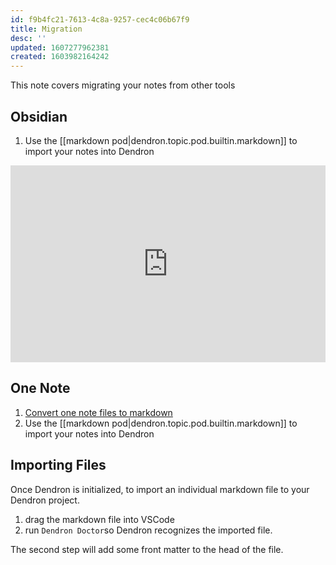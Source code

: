 ```yaml
---
id: f9b4fc21-7613-4c8a-9257-cec4c06b67f9
title: Migration
desc: ''
updated: 1607277962381
created: 1603982164242
---
```

This note covers migrating your notes from other tools

## Obsidian

1. Use the [[markdown pod|dendron.topic.pod.builtin.markdown]] to import your notes into Dendron

<div style="position: relative; padding-bottom: 62.5%; height: 0;"><iframe src="https://www.loom.com/embed/b2cb9672c6814ae5b149eae8e3fbca0b" frameborder="0" webkitallowfullscreen mozallowfullscreen allowfullscreen style="position: absolute; top: 0; left: 0; width: 100%; height: 100%;"></iframe></div>

## One Note

1. [Convert one note files to markdown](https://itectec.com/superuser/how-to-export-all-onenote-pages-to-individual-markdown-files/)
2. Use the [[markdown pod|dendron.topic.pod.builtin.markdown]] to import your notes into Dendron

## Importing Files

Once Dendron is initialized, to import an individual markdown file to your Dendron project.

1. drag the markdown file into VSCode
2. run `Dendron Doctor`so Dendron recognizes the imported file. 

The second step will add some front matter to the head of the file.

